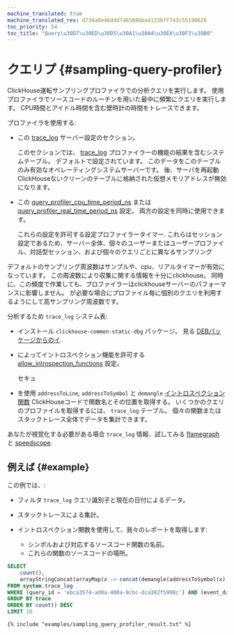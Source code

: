 ```yaml
---
machine_translated: true
machine_translated_rev: d734a8e46ddd7465886ba4133bff743c55190626
toc_priority: 54
toc_title: "Query\u30D7\u30ED\u30D5\u30A1\u30A4\u30EA\u30F3\u30B0"
---
```


# クエリプ {#sampling-query-profiler}

ClickHouse運転サンプリングプロファイラでの分析クエリを実行します。 使用プロファイラでソースコードのルーチンを用いた最中に頻繁にクエリを実行します。 CPU時間とアイドル時間を含む壁時計の時間をトレースできます。

プロファイラを使用する:

-   この [trace\_log](../server_configuration_parameters/settings.md#server_configuration_parameters-trace_log) サーバー設定のセクション。

    このセクションでは、 [trace\_log](../../operations/system_tables.md#system_tables-trace_log) プロファイラーの機能の結果を含むシステムテーブル。 デフォルトで設定されています。 このデータをこのテーブルのみ有効なオペレーティングシステムサーバーです。 後、サーバを再起動ClickHouseないクリーンのテーブルに格納された仮想メモリアドレスが無効になります。

-   この [query\_profiler\_cpu\_time\_period\_ns](../settings/settings.md#query_profiler_cpu_time_period_ns) または [query\_profiler\_real\_time\_period\_ns](../settings/settings.md#query_profiler_real_time_period_ns) 設定。 両方の設定を同時に使用できます。

    これらの設定を許可する設定プロファイラータイマー. これらはセッション設定であるため、サーバー全体、個々のユーザーまたはユーザープロファイル、対話型セッション、および個々のクエリごとに異なるサンプリング

デフォルトのサンプリング周波数はサンプルや、cpu、リアルタイマーが有効になっています。 この周波数により収集に関する情報を十分にclickhouse。 同時に、この頻度で作業しても、プロファイラーはclickhouseサーバーのパフォーマンスに影響しません。 が必要な場合にプロファイル毎に個別のクエリを利用するようにして高サンプリング周波数です。

分析するため `trace_log` システム表:

-   インストール `clickhouse-common-static-dbg` パッケージ。 見る [DEBパッケージからのイ](../../getting_started/install.md#install-from-deb-packages).

-   によってイントロスペクション機能を許可する [allow\_introspection\_functions](../settings/settings.md#settings-allow_introspection_functions) 設定。

    セキュ

-   を使用 `addressToLine`, `addressToSymbol` と `demangle` [イントロスペクション関数](../../sql_reference/functions/introspection.md) ClickHouseコードで関数名とその位置を取得する。 いくつかのクエリのプロファイルを取得するには、 `trace_log` テーブル。 個々の関数またはスタックトレース全体でデータを集計できます。

あなたが視覚化する必要がある場合 `trace_log` 情報、試してみる [flamegraph](../../interfaces/third-party/gui/#clickhouse-flamegraph) と [speedscope](https://github.com/laplab/clickhouse-speedscope).

## 例えば {#example}

この例では、:

-   フィルタ `trace_log` クエリ識別子と現在の日付によるデータ。

-   スタックトレースによる集計。

-   イントロスペクション関数を使用して、我々のレポートを取得します:

    -   シンボルおよび対応するソースコード関数の名前。
    -   これらの関数のソースコードの場所。

<!-- -->

``` sql
SELECT
    count(),
    arrayStringConcat(arrayMap(x -> concat(demangle(addressToSymbol(x)), '\n    ', addressToLine(x)), trace), '\n') AS sym
FROM system.trace_log
WHERE (query_id = 'ebca3574-ad0a-400a-9cbc-dca382f5998c') AND (event_date = today())
GROUP BY trace
ORDER BY count() DESC
LIMIT 10
```

``` text
{% include "examples/sampling_query_profiler_result.txt" %}
```
